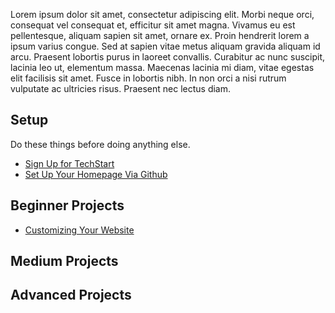 Lorem ipsum dolor sit amet, consectetur adipiscing elit. Morbi neque orci, consequat vel consequat et, efficitur sit amet magna. Vivamus eu est pellentesque, aliquam sapien sit amet, ornare ex. Proin hendrerit lorem a ipsum varius congue. Sed at sapien vitae metus aliquam gravida aliquam id arcu. Praesent lobortis purus in laoreet convallis. Curabitur ac nunc suscipit, lacinia leo ut, elementum massa. Maecenas lacinia mi diam, vitae egestas elit facilisis sit amet. Fusce in lobortis nibh. In non orci a nisi rutrum vulputate ac ultricies risus. Praesent nec lectus diam.


## Setup
Do these things before doing anything else.

- [Sign Up for TechStart](#)
- [Set Up Your Homepage Via Github](https://techstart-dev.github.io/start)

## Beginner Projects

- [Customizing Your Website](https://techstart-dev.github.io/website)

## Medium Projects

## Advanced Projects
